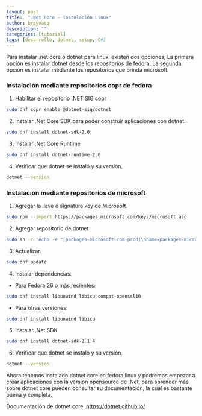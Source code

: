 ```yaml
---
layout: post
title:  ".Net Core - Instalación Linux"
author: brayvasq
description: ""
categories: [tutorial]
tags: [desarrollo, dotnet, setup, C#]
---
```


Para instalar .net core o dotnet para linux, existen dos opciones; La primera opción es instalar dotnet desde los repositorios de fedora. La segunda opción es instalar mediante los repositorios que brinda microsoft.

### Instalación mediante repositorios copr de fedora

1. Habilitar el repositorio .NET SIG copr

```bash
sudo dnf copr enable @dotnet-sig/dotnet
```

2. Instalar .Net Core SDK para poder construir aplicaciones con dotnet.

```bash
sudo dnf install dotnet-sdk-2.0
```

3. Instalar .Net Core Runtime

```bash
sudo dnf install dotnet-runtime-2.0
```

4. Verificar que dotnet se instaló y su versión.

```bash
dotnet --version
```

### Instalación mediante repositorios de microsoft

1. Agregar la llave o signature key de Microsoft.

```bash
sudo rpm --import https://packages.microsoft.com/keys/microsoft.asc
```

2. Agregar repositorio de dotnet

```bash
sudo sh -c 'echo -e "[packages-microsoft-com-prod]\nname=packages-microsoft-com-prod \nbaseurl=https://packages.microsoft.com/yumrepos/microsoft-rhel7.3-prod\nenabled=1\ngpgcheck=1\ngpgkey=https://packages.microsoft.com/keys/microsoft.asc" > /etc/yum.repos.d/dotnetdev.repo'
```

3. Actualizar.

```bash
sudo dnf update
```

4. Instalar dependencias.

- Para Fedora 26 o más recientes:

```bash
sudo dnf install libunwind libicu compat-openssl10
```

- Para otras versiones:

```bash
sudo dnf install libunwind libicu
```

5. Instalar .Net SDK

```bash
sudo dnf install dotnet-sdk-2.1.4
```

6. Verificar que dotnet se instaló y su versión.

```bash
dotnet --version
```

Ahora tenemos instalado dotnet core en fedora linux y podremos empezar a crear aplicaciones con la versión opensource de .Net, para aprender más sobre dotnet core pueden consultar su documentación, la cual es bastante buena y completa.

Documentación de dotnet core: https://dotnet.github.io/
